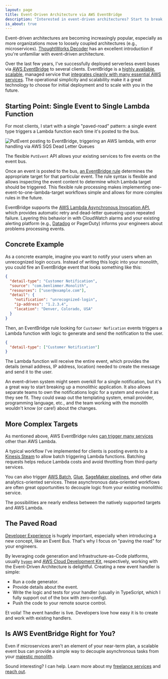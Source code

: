 ```yaml
---
layout: page
title: Event-Driven Architecture via AWS EventBridge
description: "Interested in event-driven architectures? Start to break microservices out of your monolithic application using managed services like AWS EventBridge."
is_about: true
---
```


Event-driven architectures are becoming increasingly popular, especially as more organizations move to loosely coupled
architectures (e.g., microservices).
[ThoughtWorks Decoder](https://www.thoughtworks.com/insights/decoder/e/event-driven-architecture) has an excellent
introduction if you're unfamiliar with event-driven architecture.

Over the last few years, I've successfully deployed serverless event buses via
[AWS EventBridge](https://aws.amazon.com/eventbridge/) to several clients. EventBridge is a
[highly available](https://aws.amazon.com/eventbridge/features/),
[scalable](https://docs.aws.amazon.com/eventbridge/latest/userguide/eb-quota.html#eb-putevents-limits), managed service
that
[integrates cleanly with many essential AWS services](https://docs.aws.amazon.com/eventbridge/latest/userguide/eb-targets.html).
The operational simplicity and scalability make it a great technology to choose for initial deployment and to scale with
you in the future.

## Starting Point: Single Event to Single Lambda Function

For most clients, I start with a single "paved-road" pattern: a single event type triggers a Lambda function each time
it's posted to the bus.

<div class='center mt-5 mb-5'>
  <img src="{{ site.base_url }}/{% ministamp _images/portfolio/freelance/2020/event-driven-architecture/eventbridge-diagram.png assets/images/pages/portfolio/freelance/2020/event-driven-architecture/eventbridge-diagram.png %}" alt='PutEvent posting to EventBridge, triggering an AWS lambda, with error handling via AWS SQS Dead Letter Queues'>
</div>

The flexible `PutEvent` API allows your existing services to fire events on the event bus.

Once an event is posted to the bus,
[an EventBridge rule](https://docs.aws.amazon.com/eventbridge/latest/userguide/eb-rules.html) determines the appropriate
target for that particular event. The rule syntax is flexible and allows inspecting the event content to determine which
Lambda target should be triggered. This flexible rule processing makes implementing one-event-to-one-lambda-target
workflows simple and allows for more complex rules in the future.

EventBridge supports the
[AWS Lambda Asynchronous Invocation API](https://docs.aws.amazon.com/lambda/latest/dg/invocation-async.html), which
provides automatic retry and dead-letter queueing upon repeated failure. Layering this behavior in with CloudWatch
alarms and your existing alerting platform (e.g., [Datadog](/portfolio/freelance/2020/datadog-integration) or PagerDuty)
informs your engineers about problems processing events.

## Concrete Example

As a concrete example, imagine you want to notify your users when an unrecognized login occurs. Instead of writing this
logic into your monolith, you could fire an EventBridge event that looks something like this:

```json
{
  "detail-type": "Customer Notification",
  "source": "com.benlimmer.Monolith",
  "resources": ["user@example.com"],
  "detail": {
    "notification": "unrecognized-login",
    "ip-address": "1.2.3.4",
    "location": "Denver, Colorado, USA"
  }
}
```

Then, an EventBridge rule looking for `Customer Nofication` events triggers a Lambda function with logic to generate and
send the notification to the user.

```json
{
  "detail-type": ["Customer Notification"]
}
```

The Lambda function will receive the entire event, which provides the details (email address, IP address, location)
needed to create the message and send it to the user.

An event-driven system might seem overkill for a single notification, but it's a great way to start breaking up a
monolithic application. It also allows separate teams to own the notifications logic for a system and evolve it as they
see fit. They could swap out the templating system, email provider, programming language, etc., and the team working
with the monolith wouldn't know (or care!) about the changes.

## More Complex Targets

As mentioned above, AWS EventBridge rules
[can trigger many services](https://docs.aws.amazon.com/eventbridge/latest/userguide/eb-targets.html) other than AWS
Lambda.

A typical workflow I've implemented for clients is posting events to a
[Kinesis Steam](https://aws.amazon.com/kinesis/data-streams/) to allow batch triggering Lambda functions. Batching
requests helps reduce Lambda costs and avoid throttling from third-party services.

You can also trigger [AWS Batch](https://aws.amazon.com/batch/), [Glue](https://aws.amazon.com/glue/),
[SageMaker pipelines](https://aws.amazon.com/sagemaker/pipelines/), and other data analytics-oriented services. These
asynchronous data-oriented workflows are often great opportunities to decouple logic from your existing monolithic
service.

The possibilities are nearly endless between the natively supported targets and AWS Lambda.

## The Paved Road

[Developer Experience](/freelance) is hugely important, especially when introducing a new concept, like an Event Bus.
That's why I focus on "paving the road" for your engineers.

By leveraging code generation and Infrastructure-as-Code platforms, usually [`hygen`](https://www.hygen.io/) and
[AWS Cloud Development Kit](https://github.com/aws/aws-cdk), respectively, working with the Event-Driven Architecture is
delightful. Creating a new event handler is simple:

- Run a code generator.
- Provide details about the event.
- Write the logic and tests for your handler (usually in TypeScript, which I fully support out of the box with
  zero-config).
- Push the code to your remote source control.

Et voila! The event handler is live. Developers love how easy it is to create and work with existing handlers.

## Is AWS EventBridge Right for You?

Even if microservices aren't an element of your near-term plan, a scalable event bus can provide a simple way to
decouple asynchronous tasks from your [majestic monolith](https://m.signalvnoise.com/the-majestic-monolith/).

Sound interesting? I can help. Learn more about my [freelance services](/freelance) and [reach out](/freelance/contact).
